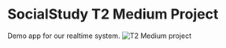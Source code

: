 # SocialStudy T2 Medium Project 

Demo app for our realtime system. ![T2 Medium project](http://www.wwiivehicles.com/usa/tanks-medium/t2-medium-tank/t2-medium-tank-01.png)
